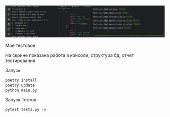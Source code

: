 ![img.png](img.png)


Мое тестовое

На скрине показана работа в консоли, структура бд, отчет тестирования

Запуск
```
poetry install
poetry update
python main.py
```
Запуск Тестов
```
pytest tests.py -v
```